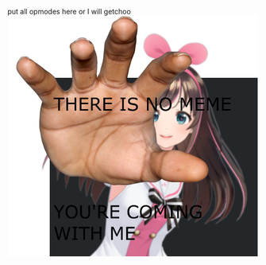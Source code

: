 put all opmodes here or I will getchoo
<img src="https://github.com/Kawaii-uguu/SkyStone/blob/master/reach2.png">
